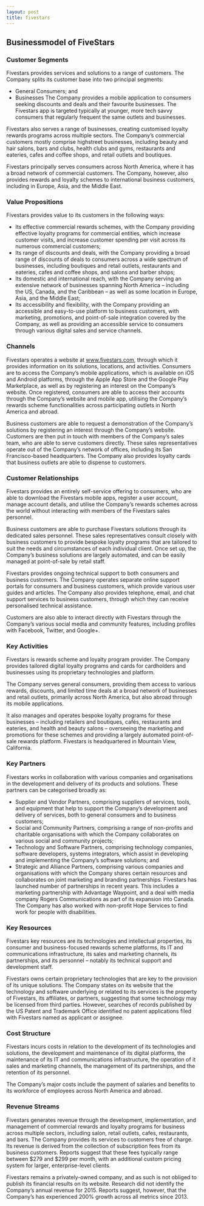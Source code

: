 ```yaml
---
layout: post
title: fivestars
---
```


Businessmodel of FiveStars
---------------------------

### Customer Segments

Fivestars provides services and solutions to a range of customers. The Company splits its customer base into two principal segments:

 * General Consumers; and
* Businesses
 The Company provides a mobile application to consumers seeking discounts and deals and their favourite businesses. The Fivestars app is targeted typically at younger, more tech savvy consumers that regularly frequent the same outlets and businesses.

Fivestars also serves a range of businesses, creating customised loyalty rewards programs across multiple sectors. The Company’s commercial customers mostly comprise highstreet businesses, including beauty and hair salons, bars and clubs, health clubs and gyms, restaurants and eateries, cafes and coffee shops, and retail outlets and boutiques.

Fivestars principally serves consumers across North America, where it has a broad network of commercial customers. The Company, however, also provides rewards and loyalty schemes to international business customers, including in Europe, Asia, and the Middle East.

### Value Propositions

Fivestars provides value to its customers in the following ways:

 * Its effective commercial rewards schemes, with the Company providing effective loyalty programs for commercial entities, which increase customer visits, and increase customer spending per visit across its numerous commercial customers;
* Its range of discounts and deals, with the Company providing a broad range of discounts of deals to consumers across a wide spectrum of businesses, including boutiques and retail outlets, restaurants and eateries, cafes and coffee shops, and salons and barber shops;
* Its domestic and international reach, with the Company serving an extensive network of businesses spanning North America – including the US, Canada, and the Caribbean – as well as some location in Europe, Asia, and the Middle East;
* Its accessibility and flexibility, with the Company providing an accessible and easy-to-use platform to business customers, with marketing, promotions, and point-of-sale integration covered by the Company, as well as providing an accessible service to consumers through various digital sales and service channels.
 ### Channels

Fivestars operates a website at www.fivestars.com, through which it provides information on its solutions, locations, and activities. Consumers are to access the Company’s mobile applications, which is available on iOS and Android platforms, through the Apple App Store and the Google Play Marketplace, as well as by registering an interest on the Company’s website. Once registered, consumers are able to access their accounts through the Company’s website and mobile app, utilising the Company’s rewards scheme functionalities across participating outlets in North America and abroad.

Business customers are able to request a demonstration of the Company’s solutions by registering an interest through the Company’s website. Customers are then put in touch with members of the Company’s sales team, who are able to serve customers directly. These sales representatives operate out of the Company’s network of offices, including its San Francisco-based headquarters. The Company also provides loyalty cards that business outlets are able to dispense to customers.

### Customer Relationships

Fivestars provides an entirely self-service offering to consumers, who are able to download the Fivestars mobile apps, register a user account, manage account details, and utilise the Company’s rewards schemes across the world without interacting with members of the Fivestars sales personnel.

Business customers are able to purchase Fivestars solutions through its dedicated sales personnel. These sales representatives consult closely with business customers to provide bespoke loyalty programs that are tailored to suit the needs and circumstances of each individual client. Once set up, the Company’s business solutions are largely automated, and can be easily managed at point-of-sale by retail staff.

Fivestars provides ongoing technical support to both consumers and business customers. The Company operates separate online support portals for consumers and business customers, which provide various user guides and articles. The Company also provides telephone, email, and chat support services to business customers, through which they can receive personalised technical assistance.

Customers are also able to interact directly with Fivestars through the Company’s various social media and community features, including profiles with Facebook, Twitter, and Google+.

### Key Activities

Fivestars is rewards scheme and loyalty program provider. The Company provides tailored digital loyalty programs and cards for cardholders and businesses using its proprietary technologies and platform.

The Company serves general consumers, providing them access to various rewards, discounts, and limited time deals at a broad network of businesses and retail outlets, primarily across North America, but also abroad through its mobile applications.

It also manages and operates bespoke loyalty programs for these businesses – including retailers and boutiques, cafés, restaurants and eateries, and health and beauty salons – overseeing the marketing and promotions for these schemes and providing a largely automated point-of-sale rewards platform. Fivestars is headquartered in Mountain View, California.

### Key Partners

Fivestars works in collaboration with various companies and organisations in the development and delivery of its products and solutions. These partners can be categorised broadly as:

 * Supplier and Vendor Partners, comprising suppliers of services, tools, and equipment that help to support the Company’s development and delivery of services, both to general consumers and to business customers;
* Social and Community Partners, comprising a range of non-profits and charitable organisations with which the Company collaborates on various social and community projects;
* Technology and Software Partners, comprising technology companies, software developers, systems integrators, which assist in developing and implementing the Company’s software solutions; and
* Strategic and Alliance Partners, comprising various companies and organisations with which the Company shares certain resources and collaborates on joint marketing and branding partnerships.
 Fivestars has launched number of partnerships in recent years. This includes a marketing partnership with Advantage Waypoint, and a deal with media company Rogers Communications as part of its expansion into Canada. The Company has also worked with non-profit Hope Services to find work for people with disabilities.

### Key Resources

Fivestars key resources are its technologies and intellectual properties, its consumer and business-focused rewards scheme platforms, its IT and communications infrastructure, its sales and marketing channels, its partnerships, and its personnel – notably its technical support and development staff.

Fivestars owns certain proprietary technologies that are key to the provision of its unique solutions. The Company states on its website that the technology and software underlying or related to its services is the property of Fivestars, its affiliates, or partners, suggesting that some technology may be licensed from third parties. However, searches of records published by the US Patent and Trademark Office identified no patent applications filed with Fivestars named as applicant or assignee.

### Cost Structure

Fivestars incurs costs in relation to the development of its technologies and solutions, the development and maintenance of its digital platforms, the maintenance of its IT and communications infrastructure, the operation of it sales and marketing channels, the management of its partnerships, and the retention of its personnel.

The Company’s major costs include the payment of salaries and benefits to its workforce of employees across North America and abroad.

### Revenue Streams

Fivestars generates revenue through the development, implementation, and management of commercial rewards and loyalty programs for business across multiple sectors, including salon, retail outlets, cafes, restaurants, and bars. The Company provides its services to customers free of charge. Its revenue is derived from the collection of subscription fees from its business customers. Reports suggest that these fees typically range between $279 and $299 per month, with an additional custom pricing system for larger, enterprise-level clients.

Fivestars remains a privately-owned company, and as such is not obliged to publish its financial results on its website. Research did not identify the Company’s annual revenue for 2015. Reports suggest, however, that the Company’s has experienced 200% growth across all metrics since 2013.
